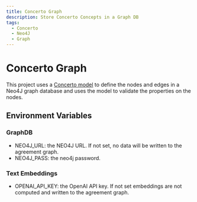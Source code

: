 ```yaml
---
title: Concerto Graph
description: Store Concerto Concepts in a Graph DB
tags:
  - Concerto
  - Neo4J
  - Graph
---
```


# Concerto Graph

This project uses a [Concerto model](https://concerto.accordproject.org) to define the nodes and edges in a Neo4J graph database and uses the model to validate the properties on the nodes.

## Environment Variables

### GraphDB

- NEO4J_URL: <optional> the NEO4J URL. If not set, no data will be written to the agreement graph.
- NEO4J_PASS: <optional> the neo4j password.

### Text Embeddings
- OPENAI_API_KEY: <optional> the OpenAI API key. If not set embeddings are not computed and written to the agreement graph.